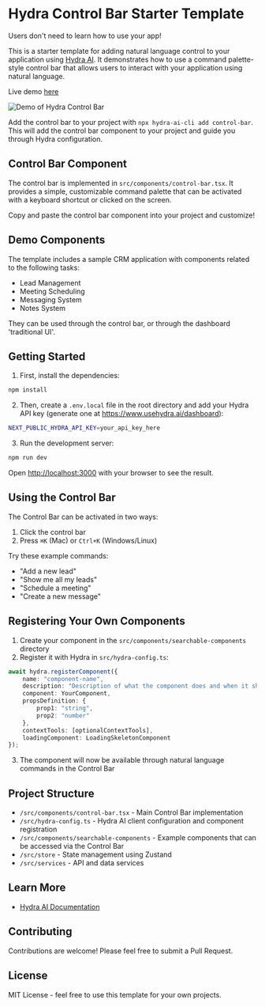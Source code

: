 # Hydra Control Bar Starter Template

Users don't need to learn how to use your app!

This is a starter template for adding natural language control to your application using [Hydra AI](https://github.com/use-hydra-ai/hydraai). It demonstrates how to use a command palette-style control bar that allows users to interact with your application using natural language.

Live demo [here](https://control-bar.usehydra.ai)

![Demo of Hydra Control Bar](https://media2.giphy.com/media/v1.Y2lkPTc5MGI3NjExMXdoM2g1ZnQ5eHB4dHJrYXVvbG9ncnpwYW02cG1yZGJiczJpdGdncCZlcD12MV9pbnRlcm5hbF9naWZfYnlfaWQmY3Q9Zw/tb2TWi1QOs1FhmeGoO/giphy.gif)

Add the control bar to your project with `npx hydra-ai-cli add control-bar`. This will add the control bar component to your project and guide you through Hydra configuration.

## Control Bar Component

The control bar is implemented in `src/components/control-bar.tsx`. It provides a simple, customizable command palette that can be activated with a keyboard shortcut or clicked on the screen.

Copy and paste the control bar component into your project and customize!

## Demo Components

The template includes a sample CRM application with components related to the following tasks:

- Lead Management
- Meeting Scheduling
- Messaging System
- Notes System

They can be used through the control bar, or through the dashboard 'traditional UI'.

## Getting Started

1. First, install the dependencies:

```bash
npm install
```

2. Then, create a `.env.local` file in the root directory and add your Hydra API key (generate one at https://www.usehydra.ai/dashboard):

```bash
NEXT_PUBLIC_HYDRA_API_KEY=your_api_key_here
```

3. Run the development server:

```bash
npm run dev
```

Open [http://localhost:3000](http://localhost:3000) with your browser to see the result.

## Using the Control Bar

The Control Bar can be activated in two ways:
1. Click the control bar 
2. Press `⌘K` (Mac) or `Ctrl+K` (Windows/Linux)

Try these example commands:
- "Add a new lead"
- "Show me all my leads"
- "Schedule a meeting"
- "Create a new message"

## Registering Your Own Components

1. Create your component in the `src/components/searchable-components` directory
2. Register it with Hydra in `src/hydra-config.ts`:

```typescript
await hydra.registerComponent({
    name: "component-name",
    description: "Description of what the component does and when it should be used",
    component: YourComponent,
    propsDefinition: { 
        prop1: "string", 
        prop2: "number" 
    },
    contextTools: [optionalContextTools],
    loadingComponent: LoadingSkeletonComponent
});
```

3. The component will now be available through natural language commands in the Control Bar

## Project Structure

- `/src/components/control-bar.tsx` - Main Control Bar implementation
- `/src/hydra-config.ts` - Hydra AI client configuration and component registration
- `/src/components/searchable-components` - Example components that can be accessed via the Control Bar
- `/src/store` - State management using Zustand
- `/src/services` - API and data services

## Learn More

- [Hydra AI Documentation](https://github.com/michaelmagan/hydraai)

## Contributing

Contributions are welcome! Please feel free to submit a Pull Request.

## License

MIT License - feel free to use this template for your own projects.
